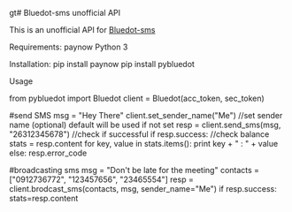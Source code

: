 gt# Bluedot-sms unofficial API

This is an unofficial API for [Bluedot-sms](http://bluedotsms.com)

Requirements:
  paynow
  Python 3

Installation:
  pip install paynow
  pip install pybluedot

Usage

from pybluedot import Bluedot
client = Bluedot(acc_token, sec_token)

#send SMS
msg = "Hey There"
client.set_sender_name("Me") //set sender name (optional) default will be used if not set
resp = client.send_sms(msg, "26312345678")
//check if successful
if resp.success:
  //check balance
  stats = resp.content
  for key, value in stats.items():
    print key + " : " + value
else:
  resp.error_code

#broadcasting sms
msg = "Don't be late for the meeting"
contacts = ["0912736772", "123457656", "23465554"]
resp = client.brodcast_sms(contacts, msg, sender_name="Me")
if resp.success:
  stats=resp.content
